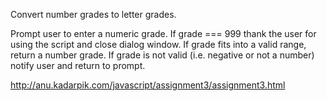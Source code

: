 Convert number grades to letter grades. 

Prompt user to enter a numeric grade. 
If grade === 999 thank the user for using the script and close dialog window.
If grade fits into a valid range, return a number grade.
If grade is not valid (i.e. negative or not a number) notify user and return to prompt.

http://anu.kadarpik.com/javascript/assignment3/assignment3.html